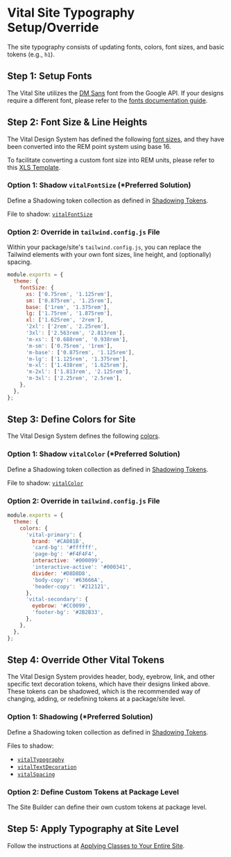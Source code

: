 # Vital Site Typography Setup/Override

The site typography consists of updating fonts, colors, font sizes, and basic tokens (e.g., `h1`).

## Step 1: Setup Fonts

The Vital Site utilizes the [DM Sans](https://fonts.google.com/specimen/DM+Sans ':target=_blank')
font from the Google API. If your designs require a different font, please refer to the [fonts
documentation guide](/Development/Guides/BuildingSites/Typography/Fonts).

## Step 2: Font Size & Line Heights

The Vital Design System has defined the following [font
sizes](https://zeroheight.com/98a659433/p/1195ae-typography-final/b/5108bf ':target=_blank'), and
they have been converted into the REM point system using base 16.

To facilitate converting a custom font size into REM units, please refer to this [XLS
Template](./assets/PXtoREMTemplate.xlsx).

### Option 1: Shadow `vitalFontSize` (*Preferred Solution)

Define a Shadowing token collection as defined in [Shadowing Tokens](./ShadowingTokens).

File to shadow:
[`vitalFontSize`](https://github.com/johnsonandjohnson/Bodiless-JS/blob/main/packages/vital-elements/src/components/FontSize/tokens/vitalFontSize.ts ':target=_blank')

### Option 2: Override in `tailwind.config.js` File

Within your package/site's `tailwind.config.js`, you can replace the Tailwind elements with
your own font sizes, line height, and (optionally) spacing.

```js
module.exports = {
  theme: {
    fontSize: {
      xs: ['0.75rem', '1.125rem'],
      sm: ['0.875rem', '1.25rem'],
      base: ['1rem', '1.375rem'],
      lg: ['1.75rem', '1.875rem'],
      xl: ['1.625rem', '2rem'],
      '2xl': ['2rem', '2.25rem'],
      '3xl': ['2.563rem', '2.813rem'],
      'm-xs': ['0.688rem', '0.938rem'],
      'm-sm': ['0.75rem', '1rem'],
      'm-base': ['0.875rem', '1.125rem'],
      'm-lg': ['1.125rem', '1.375rem'],
      'm-xl': ['1.438rem', '1.625rem'],
      'm-2xl': ['1.813rem', '2.125rem'],
      'm-3xl': ['2.25rem', '2.5rem'],
    },
  },
};
```

## Step 3: Define Colors for Site

The Vital Design System defines the following
[colors](https://zeroheight.com/98a659433/p/658354-colors-final ':target=_blank').

### Option 1: Shadow `vitalColor` (*Preferred Solution)

Define a Shadowing token collection as defined in [Shadowing Tokens](./ShadowingTokens).

File to shadow:
[`vitalColor`](https://github.com/johnsonandjohnson/Bodiless-JS/blob/main/packages/vital-elements/src/components/Color/tokens/vitalColor.ts ':target=_blank')

### Option 2: Override in `tailwind.config.js` File

```js
module.exports = {
  theme: {
    colors: {
      'vital-primary': {
        brand: '#CA081B',
        'card-bg': '#ffffff',
        'page-bg': '#F4F4F4',
        interactive: '#000099',
        'interactive-active': '#000341',
        divider: '#D8D8D8',
        'body-copy': '#63666A',
        'header-copy': '#212121',
      },
      'vital-secondary': {
        eyebrow: '#CC0099',
        'footer-bg': '#2B2B33',
      },
    },
  },
};
```

## Step 4: Override Other Vital Tokens

The Vital Design System provides header, body, eyebrow, link, and other specific text decoration
tokens, which have their designs linked above. These tokens can be shadowed, which is the
recommended way of changing, adding, or redefining tokens at a package/site level.

### Option 1: Shadowing (*Preferred Solution)

Define a Shadowing token collection as defined in [Shadowing Tokens](./ShadowingTokens).

Files to shadow:

- [`vitalTypography`](https://github.com/johnsonandjohnson/Bodiless-JS/blob/main/packages/vital-elements/src/components/Typography/tokens/vitalTypography.ts ':target=_blank')
- [`vitalTextDecoration`](https://github.com/johnsonandjohnson/Bodiless-JS/blob/main/packages/vital-elements/src/components/TextDecoration/tokens/vitalTextDecoration.ts ':target=_blank')
- [`vitalSpacing`](https://github.com/johnsonandjohnson/Bodiless-JS/blob/main/packages/vital-elements/src/components/Spacing/tokens/vitalSpacing.ts ':target=_blank')

### Option 2: Define Custom Tokens at Package Level

The Site Builder can define their own custom tokens at package level.

## Step 5: Apply Typography at Site Level

Follow the instructions at [Applying Classes to Your Entire
Site](/Development/Guides/BuildingSites/Typography/Typography#applying-classes-to-your-entire-site).
